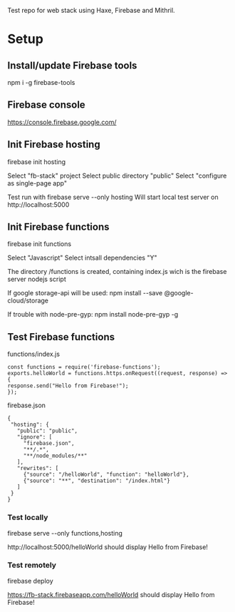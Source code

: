 Test repo for web stack using Haxe, Firebase and Mithril.

# Setup

## Install/update Firebase tools

npm i -g firebase-tools

## Firebase console

https://console.firebase.google.com/

## Init Firebase hosting

firebase init hosting

Select "fb-stack" project
Select public directory "public"
Select "configure as single-page app"

Test run with 
firebase serve --only hosting
Will start local test server on http://localhost:5000

## Init Firebase functions

firebase init functions

Select "Javascript"
Select intsall dependencies "Y"

The directory /functions is created, containing index.js wich is the firebase server nodejs script

If google storage-api will be used:
npm install --save @google-cloud/storage

If trouble with node-pre-gyp:
npm install node-pre-gyp -g

## Test Firebase functions

functions/index.js
```
const functions = require('firebase-functions');
exports.helloWorld = functions.https.onRequest((request, response) => {
response.send("Hello from Firebase!");
});
```

firebase.json
```
{
 "hosting": {
   "public": "public",
   "ignore": [
     "firebase.json",
     "**/.*",
     "**/node_modules/**"
   ],
   "rewrites": [     
     {"source": "/helloWorld", "function": "helloWorld"},
     {"source": "**", "destination": "/index.html"}     
   ]
 }
}
```
### Test locally

firebase serve --only functions,hosting

http://localhost:5000/helloWorld
should display
Hello from Firebase!

### Test remotely

firebase deploy

https://fb-stack.firebaseapp.com/helloWorld
should display
Hello from Firebase!

